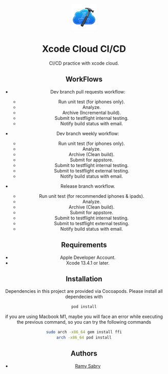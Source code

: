 <div align="center">


<img src="Screenshots/logo.png" width="80">

<br />

# Xcode Cloud CI/CD

CI/CD practice with xcode cloud.

    
## WorkFlows
- Dev branch pull requests workflow:
  - Run unit test (for iphones only).
  - Analyze.
  - Archive (Incremental build).
  - Submit to testflight internal testing.
  - Notify build status with email.

- Dev branch weekly workflow:
  - Run unit test (for iphones only).
  - Analyze.
  - Archive (Clean build).
  - Submit for appstore.
  - Submit to testflight internal testing.
  - Submit to testflight external testing.
  - Notify build status with email.

- Release branch workflow.
  - Run unit test (for recommended iphones & ipads).
  - Analyze.
  - Archive (Clean build).
  - Submit for appstore.
  - Submit to testflight internal testing.
  - Submit to testflight external testing.
  - Notify build status with email.

## Requirements
- Apple Developer Account.
- Xcode 13.4.1 or later.
    

## Installation
Dependencies in this project are provided via Cocoapods. Please install all dependecies with

```bash
pod install
```

if you are using Macbook M1, maybe you will face an error while executing the previous command, so you can try the following commands
```sh
sudo arch -x86_64 gem install ffi
arch -x86_64 pod install
```

    
## Authors

- [Ramy Sabry](https://www.linkedin.com/in/ramy-aiman-sabry-153770117/)

